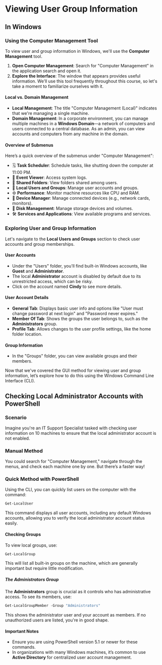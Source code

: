 # Viewing User Group Information

## In Windows

### Using the Computer Management Tool

To view user and group information in Windows, we'll use the **Computer Management** tool.

1. **Open Computer Management**: Search for "Computer Management" in the application search and open it.
2. **Explore the Interface**: The window that appears provides useful information. We'll use this tool frequently throughout this course, so let's take a moment to familiarize ourselves with it.

#### Local vs. Domain Management

- **Local Management**: The title "Computer Management (Local)" indicates that we're managing a single machine.
- **Domain Management**: In a corporate environment, you can manage multiple machines in a **Windows Domain**—a network of computers and users connected to a central database. As an admin, you can view accounts and computers from any machine in the domain.

#### Overview of Submenus

Here’s a quick overview of the submenus under "Computer Management":

- 🗓️ **Task Scheduler**: Schedule tasks, like shutting down the computer at 11:00 PM.
- 📜 **Event Viewer**: Access system logs.
- 📂 **Shared Folders**: View folders shared among users.
- 👥 **Local Users and Groups**: Manage user accounts and groups.
- ⚙️ **Performance**: Monitor machine resources like CPU and RAM.
- 🔌 **Device Manager**: Manage connected devices (e.g., network cards, monitors).
- 💾 **Disk Management**: Manage storage devices and volumes.
- 🛠️ **Services and Applications**: View available programs and services.

### Exploring User and Group Information

Let's navigate to the **Local Users and Groups** section to check user accounts and group memberships.

#### User Accounts

- Under the "Users" folder, you'll find built-in Windows accounts, like **Guest** and **Administrator**.
- The local **Administrator** account is disabled by default due to its unrestricted access, which can be risky.
- Click on the account named **Cindy** to see more details.

#### User Account Details

- **General Tab**: Displays basic user info and options like "User must change password at next login" and "Password never expires."
- **Member Of Tab**: Shows the groups the user belongs to, such as the **Administrators** group.
- **Profile Tab**: Allows changes to the user profile settings, like the home folder location.

#### Group Information

- In the "Groups" folder, you can view available groups and their members.

Now that we've covered the GUI method for viewing user and group information, let’s explore how to do this using the Windows Command Line Interface (CLI).

## Checking Local Administrator Accounts with PowerShell

### Scenario
Imagine you're an IT Support Specialist tasked with checking user information on 10 machines to ensure that the local administrator account is not enabled.

### Manual Method
You could search for "Computer Management," navigate through the menus, and check each machine one by one. But there’s a faster way! 

### Quick Method with PowerShell
Using the CLI, you can quickly list users on the computer with the command:

```powershell
Get-LocalUser
```

This command displays all user accounts, including any default Windows accounts, allowing you to verify the local administrator account status easily.

#### Checking Groups
To view local groups, use:

```powershell
Get-LocalGroup
```

This will list all built-in groups on the machine, which are generally important but require little modification.

##### The Administrators Group
The **Administrators** group is crucial as it controls who has administrative access. To see its members, use:

```powershell
Get-LocalGroupMember -Group "Administrators"
```

This shows the administrator user and your account as members. If no unauthorized users are listed, you're in good shape.

#### Important Notes
- Ensure you are using PowerShell version 5.1 or newer for these commands.
- In organizations with many Windows machines, it’s common to use **Active Directory** for centralized user account management.